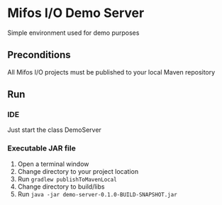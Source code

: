 # Mifos I/O Demo Server
Simple environment used for demo purposes

## Preconditions
All Mifos I/O projects must be published to your local Maven repository

## Run
### IDE
Just start the class DemoServer

### Executable JAR file
1. Open a terminal window
3. Change directory to your project location
3. Run `gradlew publishToMavenLocal`
4. Change directory to build/libs
4. Run `java -jar demo-server-0.1.0-BUILD-SNAPSHOT.jar`

